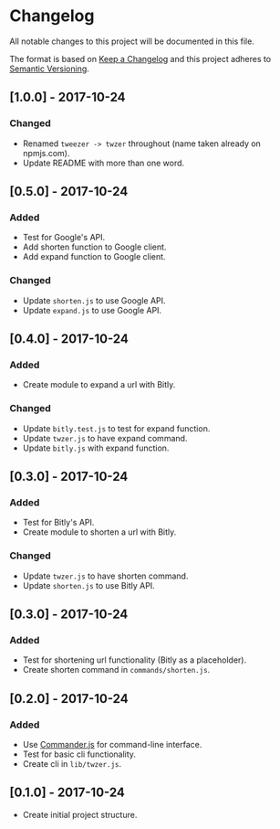 # Changelog
All notable changes to this project will be documented in this file.

The format is based on [Keep a Changelog](http://keepachangelog.com/en/1.0.0/)
and this project adheres to [Semantic Versioning](http://semver.org/spec/v2.0.0.html).

## [1.0.0] - 2017-10-24
### Changed
- Renamed `tweezer -> twzer` throughout (name taken already on npmjs.com).
- Update README with more than one word.

## [0.5.0] - 2017-10-24
### Added
- Test for Google's API.
- Add shorten function to Google client.
- Add expand function to Google client.
### Changed
- Update `shorten.js` to use Google API.
- Update `expand.js` to use Google API.

## [0.4.0] - 2017-10-24
### Added
- Create module to expand a url with Bitly.
### Changed
- Update `bitly.test.js` to test for expand function.
- Update `twzer.js` to have expand command.
- Update `bitly.js` with expand function.

## [0.3.0] - 2017-10-24
### Added
- Test for Bitly's API.
- Create module to shorten a url with Bitly.
### Changed
- Update `twzer.js` to have shorten command.
- Update `shorten.js` to use Bitly API.

## [0.3.0] - 2017-10-24
### Added
- Test for shortening url functionality (Bitly as a placeholder).
- Create shorten command in `commands/shorten.js`.

## [0.2.0] - 2017-10-24
### Added
- Use [Commander.js](https://github.com/tj/commander.js/) for command-line interface.
- Test for basic cli functionality.
- Create cli in `lib/twzer.js`.

## [0.1.0] - 2017-10-24
- Create initial project structure.
